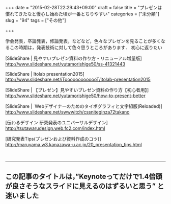 +++
date = "2015-02-28T22:29:43+09:00"
draft = false
title = "プレゼンは慣れてきたなと慢心し始めた頃が一番とちりやすい"
categories = ["未分類"]
slug = "94"
tags = ["その他"]

+++

学会発表，卒論発表，修論発表，などなど，色々なプレゼンを見ることが多くなるこの時期は，発表技術に対して色々思うところがあります．
初心に返りたい

[SlideShare | 見やすいプレゼン資料の作り方 - リニューアル増量版]
<a href="http://www.slideshare.net/yutamorishige50/ss-41321443">http://www.slideshare.net/yutamorishige50/ss-41321443</a>

[SlideShare | Itolab presentation2015]
<a href="http://www.slideshare.net/iTooooooooooooT/itolab-presentation2015">http://www.slideshare.net/iTooooooooooooT/itolab-presentation2015</a>

[SlideShare | 【プレゼン】見やすいプレゼン資料の作り方【初心者用】]
<a href="http://www.slideshare.net/yutamorishige50/how-to-present-better">http://www.slideshare.net/yutamorishige50/how-to-present-better </a>

[SlideShare |  Webデザイナーのためのタイポグラフィと文字組版(Reloaded)]
<a href="http://www.slideshare.net/swwwitch/cssniteginza72takano">http://www.slideshare.net/swwwitch/cssniteginza72takano</a>

[伝わるデザイン 研究発表のユニバーサルデザイン]
<a href="http://tsutawarudesign.web.fc2.com/index.html">http://tsutawarudesign.web.fc2.com/index.html</a>

[研究発表Tips(プレゼンおよび資料作成のコツ)]
<a href="http://maruyama.w3.kanazawa-u.ac.jp/20_presentation_tips.html">http://maruyama.w3.kanazawa-u.ac.jp/20_presentation_tips.html</a>

&nbsp;

<hr />

## この記事のタイトルは，”Keynoteってだけで1.4倍頭が良さそうなスライドに見えるのはずるいと思う” と迷いました
